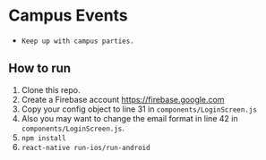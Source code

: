 # Campus Events

[](screenshots/1.gif)
[](screenshots/2.png)
[](screenshots/3.png)

* `Keep up with campus parties.`

## How to run

1. Clone this repo.
2. Create a Firebase account https://firebase.google.com
3. Copy your config object to line 31 in `components/LoginScreen.js`
4. Also you may want to change the email format in line 42 in `components/LoginScreen.js`.
5. `npm install`
6. `react-native run-ios/run-android`


